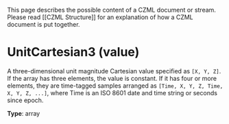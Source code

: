 This page describes the possible content of a CZML document or stream. Please read [[CZML Structure]] for an explanation of how a CZML document is put together.

# UnitCartesian3 (value)

A three-dimensional unit magnitude Cartesian value specified as `[X, Y, Z]`. If the array has three elements, the value is constant. If it has four or more elements, they are time-tagged samples arranged as `[Time, X, Y, Z, Time, X, Y, Z, ...]`, where Time is an ISO 8601 date and time string or seconds since epoch.

**Type**: array

